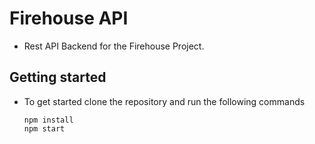# Firehouse API
- Rest API Backend for the Firehouse Project.

## Getting started
- To get started clone the repository and run the following commands

    ```
    npm install
    npm start
    ```